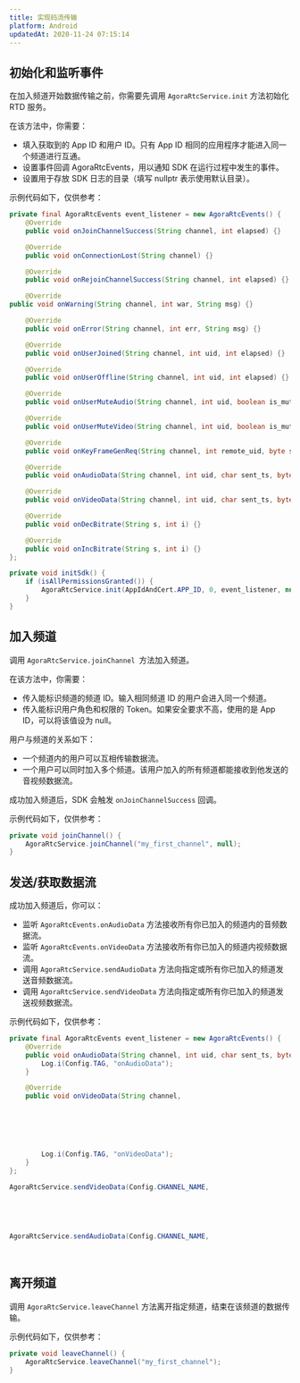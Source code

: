 ```yaml
---
title: 实现码流传输
platform: Android
updatedAt: 2020-11-24 07:15:14
---
```


## 初始化和监听事件

在加入频道开始数据传输之前，你需要先调用 `AgoraRtcService.init` 方法初始化 RTD 服务。

在该方法中，你需要：

- 填入获取到的 App ID 和用户 ID。只有 App ID 相同的应用程序才能进入同一个频道进行互通。
- 设置事件回调 AgoraRtcEvents，用以通知 SDK 在运行过程中发生的事件。
- 设置用于存放 SDK 日志的目录（填写 nullptr 表示使用默认目录）。

示例代码如下，仅供参考：

```java
private final AgoraRtcEvents event_listener = new AgoraRtcEvents() {
	@Override
	public void onJoinChannelSuccess(String channel, int elapsed) {}

	@Override
	public void onConnectionLost(String channel) {}

	@Override
	public void onRejoinChannelSuccess(String channel, int elapsed) {}

	@Override
public void onWarning(String channel, int war, String msg) {}

	@Override
	public void onError(String channel, int err, String msg) {}

	@Override
	public void onUserJoined(String channel, int uid, int elapsed) {}

	@Override
	public void onUserOffline(String channel, int uid, int elapsed) {}

	@Override
	public void onUserMuteAudio(String channel, int uid, boolean is_muted) {}

	@Override
	public void onUserMuteVideo(String channel, int uid, boolean is_muted) {}

	@Override
	public void onKeyFrameGenReq(String channel, int remote_uid, byte stream_id) {}

	@Override
	public void onAudioData(String channel, int uid, char sent_ts, byte codec, byte[] bytes) {}

	@Override
	public void onVideoData(String channel, int uid, char sent_ts, byte codec, byte stream_id, boolean is_key_frame, byte[] bytes) {}

	@Override
	public void onDecBitrate(String s, int i) {}

	@Override
	public void onIncBitrate(String s, int i) {}
};

private void initSdk() {
	if (isAllPermissionsGranted()) {
		AgoraRtcService.init(AppIdAndCert.APP_ID, 0, event_listener, null);
	}
}
```

## 加入频道

调用 `AgoraRtcService.joinChannel `方法加入频道。

在该方法中，你需要：

- 传入能标识频道的频道 ID。输入相同频道 ID 的用户会进入同一个频道。
- 传入能标识用户角色和权限的 Token。如果安全要求不高，使用的是 App ID，可以将该值设为 null。

用户与频道的关系如下：

- 一个频道内的用户可以互相传输数据流。
- 一个用户可以同时加入多个频道。该用户加入的所有频道都能接收到他发送的音视频数据流。

成功加入频道后，SDK 会触发 `onJoinChannelSuccess` 回调。

示例代码如下，仅供参考：

```java
private void joinChannel() {
	AgoraRtcService.joinChannel("my_first_channel", null);
}
```

## 发送/获取数据流

成功加入频道后，你可以：

- 监听 `AgoraRtcEvents.onAudioData` 方法接收所有你已加入的频道内的音频数据流。
- 监听 `AgoraRtcEvents.onVideoData` 方法接收所有你已加入的频道内视频数据流。
- 调用 `AgoraRtcService.sendAudioData` 方法向指定或所有你已加入的频道发送音频数据流。
- 调用 `AgoraRtcService.sendVideoData` 方法向指定或所有你已加入的频道发送视频数据流。

示例代码如下，仅供参考：

```java
private final AgoraRtcEvents event_listener = new AgoraRtcEvents() {
	@Override
	public void onAudioData(String channel, int uid, char sent_ts, byte codec, byte[] bytes) {
		Log.i(Config.TAG, "onAudioData");
	}

	@Override
	public void onVideoData(String channel,
																								int uid,
																								char sent_ts,
																								byte codec,
																								byte stream_id,
																								boolean is_key_frame,
																								byte[] bytes) {
		Log.i(Config.TAG, "onVideoData");
	}
};

AgoraRtcService.sendVideoData(Config.CHANNEL_NAME,
																														Config.VIDEO_CODEC,
																														Config.VIDEO_STREAM_ID,
																														should_be_key,
																														videoFrame);

AgoraRtcService.sendAudioData(Config.CHANNEL_NAME,
																														Config.AUDIO_CODEC,
																														audioFrame);
```

## 离开频道

调用 `AgoraRtcService.leaveChannel` 方法离开指定频道，结束在该频道的数据传输。

示例代码如下，仅供参考：

```java
private void leaveChannel() {
	AgoraRtcService.leaveChannel("my_first_channel");
}
```
